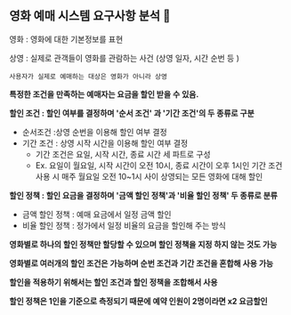 ## 영화 예매 시스템 요구사항 분석 🎯

영화 : 영화에 대한 기본정보를 표현

상영 : 실제로 관객들이 영화를 관람하는 사건 (상영 일자, 시간 순번 등 )

`사용자가 실제로 예매하는 대상은 영화가 아니라 상영
`

**특정한 조건을 만족하는 예매자는 요금을 할인 받을 수 있음.**

**할인 조건 : 할인 여부를 결정하며 '순서 조건' 과 '기간 조건'의 두 종류로 구분**
    
- 순서조건 :상영 순번을 이용해 할인 여부 결정
- 기간 조건 : 상영 시작 시간을 이용해 할인 여부 결정 
  - 기간 조건은 요일, 시작 시간, 종료 시간 세 파트로 구성
  - Ex. 요일이 월요일, 시작 시간이 오전 10시, 종료 시간이 오후 1시인 기간 조건 사용 시 매주 월요일 오전 10~1시 사이 상영되는 모든 영화에 대해 할인


**할인 정책 : 할인 요금을 결정하며 '금액 할인 정책'과 '비율 할인 정책' 두 종류로 분류**
- 금액 할인 정책 : 예매 요금에서 일정 금액 할인
- 비율 할인 정책 : 정가에서 일정 비율의 요금을 할인해 주는 방식

**영화별로 하나의 할인 정책만 할당할 수 있으며 할인 정책을 지정 하지 않는 것도 가능** 

**영화별로 여러개의 할인 조건은 가능하며 순번 조건과 기간 조건을 혼합해 사용 가능**

**할인을 적용하기 위해서는 할인 조건과 할인 정책을 조합해서 사용**

**할인 정책은 1인을 기준으로 측정되기 때문에 예약 인원이 2명이라면 x2 요금할인**
